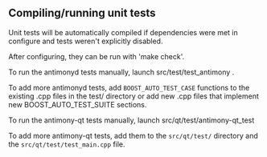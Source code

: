 Compiling/running unit tests
------------------------------------

Unit tests will be automatically compiled if dependencies were met in configure
and tests weren't explicitly disabled.

After configuring, they can be run with 'make check'.

To run the antimonyd tests manually, launch src/test/test_antimony .

To add more antimonyd tests, add `BOOST_AUTO_TEST_CASE` functions to the existing
.cpp files in the test/ directory or add new .cpp files that
implement new BOOST_AUTO_TEST_SUITE sections.

To run the antimony-qt tests manually, launch src/qt/test/antimony-qt_test

To add more antimony-qt tests, add them to the `src/qt/test/` directory and
the `src/qt/test/test_main.cpp` file.

